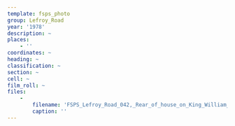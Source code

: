 ```yaml
---
template: fsps_photo
group: Lefroy_Road
year: '1978'
description: ~
places:
    - ''
coordinates: ~
heading: ~
classification: ~
section: ~
cell: ~
film_roll: ~
files:
    -
        filename: 'FSPS_Lefroy_Road_042,_Rear_of_house_on_King_William_St,_17-13-F,_1978.png'
        caption: ''
---
```

